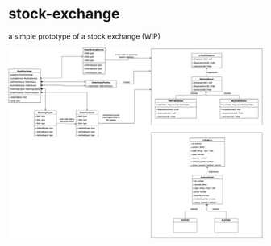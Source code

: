 # stock-exchange
a simple prototype of a stock exchange (WIP)

![Alt text](stock-exchanges.drawio.png)
